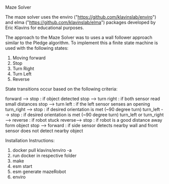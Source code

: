 Maze Solver

The maze solver uses the enviro ("https://github.com/klavinslab/enviro") and elma ("https://github.com/klavinslab/elma")
packages developed by Eric Klavins for educational purposes.

The approach to the Maze Solver was to uses a wall follower approach similar to the Pledge algorithm. To implement this
a finite state machine is used with the following states:
1. Moving forward
2. Stop
3. Turn Right
4. Turn Left
5. Reverse


State transitions occur based on the following criteria:

forward --> stop : if object detected
stop --> turn right : if both sensor read small distances
stop --> turn left : if the left sensor senses an opening
turn_right --> stop : if desired orientation is met (~90 degree turn)
turn_left --> stop : if desired orientation is met (~90 degree turn)
turn_left or turn_right --> reverse : if robot stuck
reverse--> stop : if robot is a good distance away form object
stop --> forward  : if side sensor detects nearby wall and front sensor does not detect nearby object


Installation Instructions:
1. docker pull klavins/enviro -a
2. run docker in respective folder
3. make
4. esm start
5. esm generate mazeRobot
6. enviro



